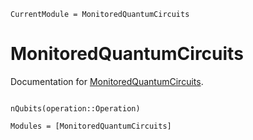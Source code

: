 ```@meta
CurrentModule = MonitoredQuantumCircuits
```

# MonitoredQuantumCircuits

Documentation for [MonitoredQuantumCircuits](https://github.com/J-C-Q/MonitoredQuantumCircuits.jl).

```@index
```

```@docs
nQubits(operation::Operation)
```

```@autodocs
Modules = [MonitoredQuantumCircuits]
```
